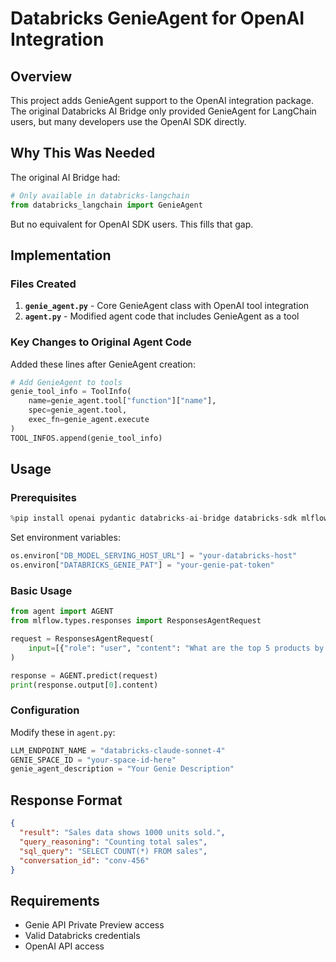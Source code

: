 # Databricks GenieAgent for OpenAI Integration

## Overview

This project adds GenieAgent support to the OpenAI integration package. 
The original Databricks AI Bridge only provided GenieAgent for LangChain users, but many developers use the OpenAI SDK directly.

## Why This Was Needed

The original AI Bridge had:
```python
# Only available in databricks-langchain
from databricks_langchain import GenieAgent
```

But no equivalent for OpenAI SDK users. This fills that gap.

## Implementation

### Files Created

1. **`genie_agent.py`** - Core GenieAgent class with OpenAI tool integration
2. **`agent.py`** - Modified agent code that includes GenieAgent as a tool

### Key Changes to Original Agent Code

Added these lines after GenieAgent creation:

```python
# Add GenieAgent to tools
genie_tool_info = ToolInfo(
    name=genie_agent.tool["function"]["name"],
    spec=genie_agent.tool,
    exec_fn=genie_agent.execute
)
TOOL_INFOS.append(genie_tool_info)
```

## Usage

### Prerequisites

```python
%pip install openai pydantic databricks-ai-bridge databricks-sdk mlflow
```

Set environment variables:
```python
os.environ["DB_MODEL_SERVING_HOST_URL"] = "your-databricks-host"
os.environ["DATABRICKS_GENIE_PAT"] = "your-genie-pat-token"
```

### Basic Usage

```python
from agent import AGENT
from mlflow.types.responses import ResponsesAgentRequest

request = ResponsesAgentRequest(
    input=[{"role": "user", "content": "What are the top 5 products by sales?"}]
)

response = AGENT.predict(request)
print(response.output[0].content)
```

### Configuration

Modify these in `agent.py`:
```python
LLM_ENDPOINT_NAME = "databricks-claude-sonnet-4"
GENIE_SPACE_ID = "your-space-id-here"
genie_agent_description = "Your Genie Description"
```

## Response Format

```json
{
  "result": "Sales data shows 1000 units sold.",
  "query_reasoning": "Counting total sales",
  "sql_query": "SELECT COUNT(*) FROM sales",
  "conversation_id": "conv-456"
}
```

## Requirements

- Genie API Private Preview access
- Valid Databricks credentials
- OpenAI API access
